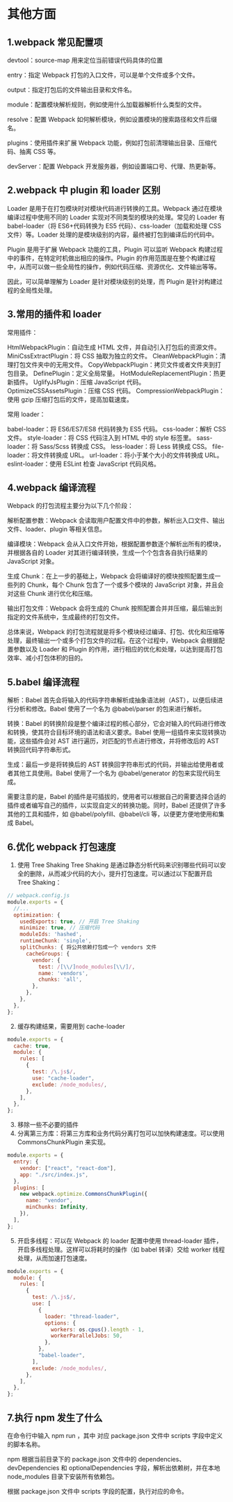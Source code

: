 # 其他方面

## 1.webpack 常见配置项

devtool：source-map 用来定位当前错误代码具体的位置

entry：指定 Webpack 打包的入口文件，可以是单个文件或多个文件。

output：指定打包后的文件输出目录和文件名。

module：配置模块解析规则，例如使用什么加载器解析什么类型的文件。

resolve：配置 Webpack 如何解析模块，例如设置模块的搜索路径和文件后缀名。

plugins：使用插件来扩展 Webpack 功能，例如打包前清理输出目录、压缩代码、抽离 CSS 等。

devServer：配置 Webpack 开发服务器，例如设置端口号、代理、热更新等。

## 2.webpack 中 plugin 和 loader 区别

Loader 是用于在打包模块时对模块代码进行转换的工具。Webpack 通过在模块编译过程中使用不同的 Loader 实现对不同类型的模块的处理。常见的 Loader 有 babel-loader（将 ES6+代码转换为 ES5 代码）、css-loader（加载和处理 CSS 文件）等。Loader 处理的是模块级别的内容，最终被打包到编译后的代码中。

Plugin 是用于扩展 Webpack 功能的工具，Plugin 可以监听 Webpack 构建过程中的事件，在特定时机做出相应的操作。Plugin 的作用范围是在整个构建过程中，从而可以做一些全局性的操作，例如代码压缩、资源优化、文件输出等等。

因此，可以简单理解为 Loader 是针对模块级别的处理，而 Plugin 是针对构建过程的全局性处理。

## 3.常用的插件和 loader

常用插件：

HtmlWebpackPlugin：自动生成 HTML 文件，并自动引入打包后的资源文件。
MiniCssExtractPlugin：将 CSS 抽取为独立的文件。
CleanWebpackPlugin：清理打包文件夹中的无用文件。
CopyWebpackPlugin：拷贝文件或者文件夹到打包目录。
DefinePlugin：定义全局常量。
HotModuleReplacementPlugin：热更新插件。
UglifyJsPlugin：压缩 JavaScript 代码。
OptimizeCSSAssetsPlugin：压缩 CSS 代码。
CompressionWebpackPlugin：使用 gzip 压缩打包后的文件，提高加载速度。

常用 loader：

babel-loader：将 ES6/ES7/ES8 代码转换为 ES5 代码。
css-loader：解析 CSS 文件。
style-loader：将 CSS 代码注入到 HTML 中的 style 标签里。
sass-loader：将 Sass/Scss 转换成 CSS。
less-loader：将 Less 转换成 CSS。
file-loader：将文件转换成 URL。
url-loader：将小于某个大小的文件转换成 URL。
eslint-loader：使用 ESLint 检查 JavaScript 代码风格。

## 4.webpack 编译流程

Webpack 的打包流程主要分为以下几个阶段：

解析配置参数：Webpack 会读取用户配置文件中的参数，解析出入口文件、输出文件、loader、plugin 等相关信息。

编译模块：Webpack 会从入口文件开始，根据配置参数逐个解析出所有的模块，并根据各自的 Loader 对其进行编译转换，生成一个个包含各自执行结果的 JavaScript 对象。

生成 Chunk：在上一步的基础上，Webpack 会将编译好的模块按照配置生成一些列的 Chunk，每个 Chunk 包含了一个或多个模块的 JavaScript 对象，并且会对这些 Chunk 进行优化和压缩。

输出打包文件：Webpack 会将生成的 Chunk 按照配置合并并压缩，最后输出到指定的文件系统中，生成最终的打包文件。

总体来说，Webpack 的打包流程就是将多个模块经过编译、打包、优化和压缩等处理，最终输出一个或多个打包文件的过程。在这个过程中，Webpack 会根据配置参数以及 Loader 和 Plugin 的作用，进行相应的优化和处理，以达到提高打包效率、减小打包体积的目的。

## 5.babel 编译流程

解析：Babel 首先会将输入的代码字符串解析成抽象语法树（AST），以便后续进行分析和修改。Babel 使用了一个名为 @babel/parser 的包来进行解析。

转换：Babel 的转换阶段是整个编译过程的核心部分，它会对输入的代码进行修改和转换，使其符合目标环境的语法和语义要求。Babel 使用一组插件来实现转换功能，这些插件会对 AST 进行遍历，对匹配的节点进行修改，并将修改后的 AST 转换回代码字符串形式。

生成：最后一步是将转换后的 AST 转换回字符串形式的代码，并输出给使用者或者其他工具使用。Babel 使用了一个名为 @babel/generator 的包来实现代码生成。

需要注意的是，Babel 的插件是可插拔的，使用者可以根据自己的需要选择合适的插件或者编写自己的插件，以实现自定义的转换功能。同时，Babel 还提供了许多其他的工具和插件，如 @babel/polyfill、@babel/cli 等，以便更方便地使用和集成 Babel。

## 6.优化 webpack 打包速度

1. 使用 Tree Shaking
   Tree Shaking 是通过静态分析代码来识别哪些代码可以安全的删除，从而减少代码的大小，提升打包速度。可以通过以下配置开启 Tree Shaking：

```javascript
// webpack.config.js
module.exports = {
  //...
  optimization: {
    usedExports: true, // 开启 Tree Shaking
    minimize: true, // 压缩代码
    moduleIds: 'hashed',
    runtimeChunk: 'single',
    splitChunks: { 将公共依赖打包成一个 vendors 文件
      cacheGroups: {
        vendor: {
          test: /[\\/]node_modules[\\/]/,
          name: 'vendors',
          chunks: 'all',
        },
      },
    },
  },
};

```

2. 缓存构建结果，需要用到 cache-loader

```javascript
module.exports = {
  cache: true,
  module: {
    rules: [
      {
        test: /\.js$/,
        use: "cache-loader",
        exclude: /node_modules/,
      },
    ],
  },
};
```

3. 移除一些不必要的插件
4. 分离第三方库：将第三方库和业务代码分离打包可以加快构建速度。可以使用 CommonsChunkPlugin 来实现。

```javascript
module.exports = {
  entry: {
    vendor: ["react", "react-dom"],
    app: "./src/index.js",
  },
  plugins: [
    new webpack.optimize.CommonsChunkPlugin({
      name: "vendor",
      minChunks: Infinity,
    }),
  ],
};
```

5. 开启多线程：可以在 Webpack 的 loader 配置中使用 thread-loader 插件，开启多线程处理。这样可以将耗时的操作（如 babel 转译）交给 worker 线程处理，从而加速打包速度。

```javascript
module.exports = {
  module: {
    rules: [
      {
        test: /\.js$/,
        use: [
          {
            loader: "thread-loader",
            options: {
              workers: os.cpus().length - 1,
              workerParallelJobs: 50,
            },
          },
          "babel-loader",
        ],
        exclude: /node_modules/,
      },
    ],
  },
};
```

## 7.执行 npm 发生了什么

在命令行中输入 npm run <command>，其中 <command> 对应 package.json 文件中 scripts 字段中定义的脚本名称。

npm 根据当前目录下的 package.json 文件中的 dependencies、devDependencies 和 optionalDependencies 字段，解析出依赖树，并在本地 node_modules 目录下安装所有依赖包。

根据 package.json 文件中 scripts 字段的配置，执行对应的命令。
